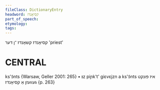 ```yaml
---
fileClass: DictionaryEntry
headword: קסיאָנדז
part_of_speech: 
etymology: 
tags: 
---
```

קסיאָנדז
קשאָנדז
־ן
דער
'priest'

CENTRAL
========

ks'ɔ̃nts {Warsaw, Geller 2001: 265}
	•	ᵻz piɲk't' giɛvɛjzn a ks'ɔ̃nts איז פּונקט געוועזן אַ קסיאָנדז {p. 263}